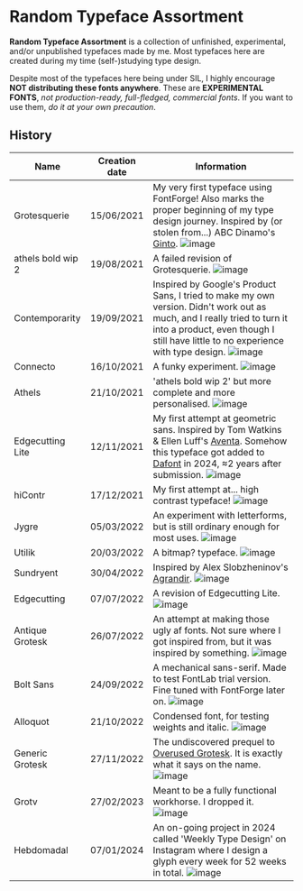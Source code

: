 # Random Typeface Assortment

**Random Typeface Assortment** is a collection of unfinished, experimental, and/or unpublished typefaces made by me. Most typefaces here are created during my time (self-)studying type design.

Despite most of the typefaces here being under SIL, I highly encourage **NOT distributing these fonts anywhere**. These are **EXPERIMENTAL FONTS**, _not production-ready, full-fledged, commercial fonts_. If you want to use them, *do it at your own precaution*.

## History

| Name | Creation date | Information |
| --- | :---: | --- |
| Grotesquerie | 15/06/2021 | My very first typeface using FontForge! Also marks the proper beginning of my type design journey. Inspired by (or stolen from...) ABC Dinamo's [Ginto](https://abcdinamo.com/typefaces/ginto). ![image](https://github.com/user-attachments/assets/7c611b27-5bb3-4b73-acfc-da9872078122)|
| athels bold wip 2 | 19/08/2021 | A failed revision of Grotesquerie. ![image](https://github.com/user-attachments/assets/23dcf9ee-95db-47e7-bde6-bd7a08d32262)|
| Contemporarity | 19/09/2021 | Inspired by Google's Product Sans, I tried to make my own version. Didn't work out as much, and I really tried to turn it into a product, even though I still have little to no experience with type design. ![image](https://github.com/user-attachments/assets/6e3b9dad-6c88-46e4-aa91-6d02a871f2e6)|
| Connecto | 16/10/2021 | A funky experiment. ![image](https://github.com/user-attachments/assets/81a4c049-cc2d-4a34-9362-9d7c347368c8)|
| Athels | 21/10/2021 | 'athels bold wip 2' but more complete and more personalised. ![image](https://github.com/user-attachments/assets/50fa0e30-4f12-4deb-b163-32d19be4617e)|
| Edgecutting Lite | 12/11/2021 | My first attempt at geometric sans. Inspired by Tom Watkins & Ellen Luff's [Aventa](https://www.behance.net/gallery/95404013/Aventa-Variable-Typeface). Somehow this typeface got added to [Dafont](https://www.dafont.com/edgecutting.font) in 2024, ≈2 years after submission. ![image](https://github.com/user-attachments/assets/43b6ad8b-a5e7-4fdf-a79b-7868f1d048d1)|
| hiContr | 17/12/2021 | My first attempt at... high contrast typeface! ![image](https://github.com/user-attachments/assets/5324eb18-8eea-4497-8a50-89f54c7af87e) |
| Jygre | 05/03/2022 | An experiment with letterforms, but is still ordinary enough for most uses. ![image](https://github.com/user-attachments/assets/2733cd31-e820-4ccb-81cc-5153c17c2d05) |
| Utilik | 20/03/2022 | A bitmap? typeface. ![image](https://github.com/user-attachments/assets/cbc8415e-8644-494d-b678-28b12d051500) |
| Sundryent | 30/04/2022 | Inspired by Alex Slobzheninov's [Agrandir](https://pangrampangram.com/products/agrandir). ![image](https://github.com/user-attachments/assets/05024d4a-01d6-43cc-a00f-7a259626ab31) |
| Edgecutting | 07/07/2022 | A revision of Edgecutting Lite. ![image](https://github.com/user-attachments/assets/ebb91c62-ccc6-491b-9a55-6042a8db9a59) |
| Antique Grotesk | 26/07/2022 | An attempt at making those ugly af fonts. Not sure where I got inspired from, but it was inspired by something. ![image](https://github.com/user-attachments/assets/e1fdd6e4-bf6e-454c-a97f-2fb863caa5cc)|
| Bolt Sans | 24/09/2022 | A mechanical sans-serif. Made to test FontLab trial version. Fine tuned with FontForge later on. ![image](https://github.com/user-attachments/assets/595b90eb-fec8-4984-9acb-3f56e046979f)|
| Alloquot | 21/10/2022 | Condensed font, for testing weights and italic. ![image](https://github.com/user-attachments/assets/07b6efda-7942-49f1-b203-00e7923fc2d1)|
| Generic Grotesk | 27/11/2022 | The undiscovered prequel to [Overused Grotesk](https://github.com/RandomMaerks/Overused-Grotesk). It is exactly what it says on the name. ![image](https://github.com/user-attachments/assets/3cb2e559-9f4c-41ef-af6e-08e176d4fe37)|
| Grotv | 27/02/2023 | Meant to be a fully functional workhorse. I dropped it. ![image](https://github.com/user-attachments/assets/67413d91-0919-44c0-943b-d071cd238df1)|
| Hebdomadal | 07/01/2024 | An on-going project in 2024 called 'Weekly Type Design' on Instagram where I design a glyph every week for 52 weeks in total. ![image](https://github.com/user-attachments/assets/4724c187-1049-4e81-a927-ab5723d12f49)|
